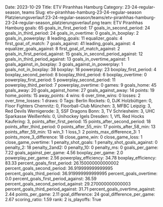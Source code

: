 Date: 2023-10-29
Title: ETV Piranhhas Hamburg
Category: 23-24-regular-season, teams
Slug: etv-piranhhas-hamburg-23-24-regular-season
Platzierungsverlauf:23-24-regular-season/teams/etv-piranhhas-hamburg-23-24-regular-season_platzierungsverlauf.png
team: ETV Piranhhas Hamburg
goals: 65
goals_in_first_period: 17
goals_in_second_period: 24
goals_in_third_period: 24
goals_in_overtime: 0
goals_in_boxplay: 2
goals_in_powerplay: 8
leading_goals: 11
equalizer_goals: 4
first_goal_of_match: 7
goals_against: 41
leading_goals_against: 4
equalizer_goals_against: 8
first_goal_of_match_against: 2
goals_in_first_period_against: 15
goals_in_second_period_against: 12
goals_in_third_period_against: 13
goals_in_overtime_against: 1
goals_against_in_boxplay: 3
goals_against_in_powerplay: 1
goals_not_in_boxplay: 38
boxplay: 18
powerplay: 23
boxplay_first_period: 4
boxplay_second_period: 8
boxplay_third_period: 6
boxplay_overtime: 0
powerplay_first_period: 5
powerplay_second_period: 11
powerplay_third_period: 7
powerplay_overtime: 0
games: 9
goals_home: 45
goals_away: 20
goals_against_home: 27
goals_against_away: 14
points: 19
home_points: 15
away_points: 4
wins: 6
over_time_wins: 0
losses: 2
over_time_losses: 1
draws: 0
Tags:  Berlin Rockets: 0,  DJK Holzbüttgen: 0,  Floor Fighters Chemnitz: 0,  Floorball-Club München: 3,  MFBC Leipzig: 3,  Red Devils Wernigerode: 3,  SSF Dragons Bonn: 3,  TV Schriesheim: 3,  UHC Sparkasse Weißenfels: 0,  Unihockey Igels Dresden: 1,  VfL Red Hocks Kaufering: 3,
points_after_first_period: 15
points_after_second_period: 18
points_after_third_period: 0
points_after_55_min: 17
points_after_58_min: 13
points_after_59_min: 13
win_1: 1
loss_1: 2
points_max_difference_3: 1
points_more_3_difference: 18
close_game_win: 0
close_game_loss: 1
close_game_overtime: 1
penalty_shot_goals: 1
penalty_shot_goals_against: 0
penalty_2: 18
penalty_2and2: 0
penalty_10: 0
penalty_ms: 0
goals_per_game: 7.22
goals_against_per_game: 4.56
boxplay_per_game: 2.0
powerplay_per_game: 2.56
powerplay_efficiency: 34.78
boxplay_efficiency: 83.33
percent_goals_first_period: 26.150000000000002
percent_goals_second_period: 36.919999999999995
percent_goals_third_period: 36.919999999999995
percent_goals_overtime: 0.0
percent_goals_first_period_against: 36.59
percent_goals_second_period_against: 29.270000000000003
percent_goals_third_period_against: 31.71
percent_goals_overtime_against: 2.44
points_per_game: 2.11
goal_difference: 24
goal_difference_per_game: 2.67
scoring_ratio: 1.59
rank: 2
is_playoffs: True
